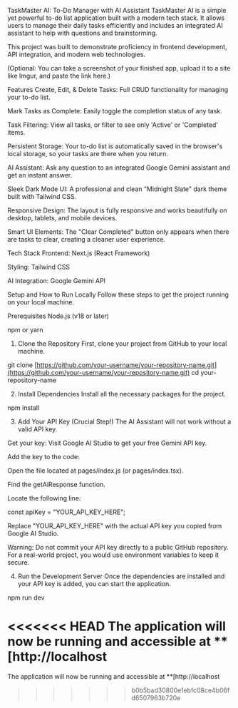 TaskMaster AI: To-Do Manager with AI Assistant
TaskMaster AI is a simple yet powerful to-do list application built with a modern tech stack. It allows users to manage their daily tasks efficiently and includes an integrated AI assistant to help with questions and brainstorming.

This project was built to demonstrate proficiency in frontend development, API integration, and modern web technologies.

(Optional: You can take a screenshot of your finished app, upload it to a site like Imgur, and paste the link here.)

Features
Create, Edit, & Delete Tasks: Full CRUD functionality for managing your to-do list.

Mark Tasks as Complete: Easily toggle the completion status of any task.

Task Filtering: View all tasks, or filter to see only 'Active' or 'Completed' items.

Persistent Storage: Your to-do list is automatically saved in the browser's local storage, so your tasks are there when you return.

AI Assistant: Ask any question to an integrated Google Gemini assistant and get an instant answer.

Sleek Dark Mode UI: A professional and clean "Midnight Slate" dark theme built with Tailwind CSS.

Responsive Design: The layout is fully responsive and works beautifully on desktop, tablets, and mobile devices.

Smart UI Elements: The "Clear Completed" button only appears when there are tasks to clear, creating a cleaner user experience.

Tech Stack
Frontend: Next.js (React Framework)

Styling: Tailwind CSS

AI Integration: Google Gemini API

Setup and How to Run Locally
Follow these steps to get the project running on your local machine.

Prerequisites
Node.js (v18 or later)

npm or yarn

1. Clone the Repository
First, clone your project from GitHub to your local machine.

git clone [https://github.com/your-username/your-repository-name.git](https://github.com/your-username/your-repository-name.git)
cd your-repository-name

2. Install Dependencies
Install all the necessary packages for the project.

npm install

3. Add Your API Key (Crucial Step!)
The AI Assistant will not work without a valid API key.

Get your key: Visit Google AI Studio to get your free Gemini API key.

Add the key to the code:

Open the file located at pages/index.js (or pages/index.tsx).

Find the getAiResponse function.

Locate the following line:

const apiKey = "YOUR_API_KEY_HERE";

Replace "YOUR_API_KEY_HERE" with the actual API key you copied from Google AI Studio.

Warning: Do not commit your API key directly to a public GitHub repository. For a real-world project, you would use environment variables to keep it secure.

4. Run the Development Server
Once the dependencies are installed and your API key is added, you can start the application.

npm run dev

<<<<<<< HEAD
The application will now be running and accessible at **[http://localhost
=======
The application will now be running and accessible at **[http://localhost
>>>>>>> b0b5bad30800e1ebfc08ce4b06fd6507963b720e
